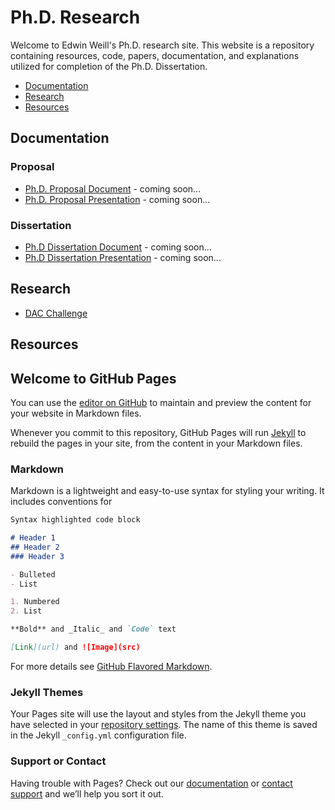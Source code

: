 # Ph.D. Research

Welcome to Edwin Weill's Ph.D. research site.  This website is a repository containing resources, code, papers, documentation, and explanations utilized for completion of the Ph.D. Dissertation.


  * <a href="#documentation">Documentation</a>
  * <a href="#research">Research</a>
  * <a href="#resources">Resources</a>

<a name="documentation">

## Documentation

### Proposal

* [Ph.D. Proposal Document]() - coming soon...
* [Ph.D. Proposal Presentation]() - coming soon... 

### Dissertation

* [Ph.D Dissertation Document]() - coming soon...
* [Ph.D Dissertation Presentation]() - coming soon...

<a name="research">

## Research

* [DAC Challenge](projects/dac.md)

<a name="resources">

## Resources

## Welcome to GitHub Pages

You can use the [editor on GitHub](https://github.com/eweill/phd-research-site/edit/master/README.md) to maintain and preview the content for your website in Markdown files.

Whenever you commit to this repository, GitHub Pages will run [Jekyll](https://jekyllrb.com/) to rebuild the pages in your site, from the content in your Markdown files.

### Markdown

Markdown is a lightweight and easy-to-use syntax for styling your writing. It includes conventions for

```markdown
Syntax highlighted code block

# Header 1
## Header 2
### Header 3

- Bulleted
- List

1. Numbered
2. List

**Bold** and _Italic_ and `Code` text

[Link](url) and ![Image](src)
```

For more details see [GitHub Flavored Markdown](https://guides.github.com/features/mastering-markdown/).

### Jekyll Themes

Your Pages site will use the layout and styles from the Jekyll theme you have selected in your [repository settings](https://github.com/eweill/phd-research-site/settings). The name of this theme is saved in the Jekyll `_config.yml` configuration file.

### Support or Contact

Having trouble with Pages? Check out our [documentation](https://help.github.com/categories/github-pages-basics/) or [contact support](https://github.com/contact) and we’ll help you sort it out.

